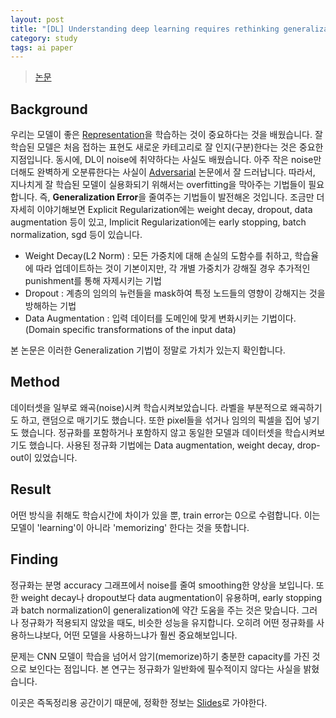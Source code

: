 ```yaml
---
layout: post
title: "[DL] Understanding deep learning requires rethinking generalization"
category: study
tags: ai paper
---
```


> [논문]

## Background
우리는 모델이 좋은 [Representation]을 학습하는 것이 중요하다는 것을 배웠습니다.
잘 학습된 모델은 처음 접하는 표현도 새로운 카테고리로 잘 인지(구분)한다는 것은 중요한 지점입니다.
동시에, DL이 noise에 취약하다는 사실도 배웠습니다.
아주 작은 noise만 더해도 완벽하게 오분류한다는 사실이 [Adversarial] 논문에서 잘 드러납니다.
따라서, 지나치게 잘 학습된 모델이 실용화되기 위해서는 overfitting을 막아주는 기법들이 필요합니다.
즉, **Generalization Error**을 줄여주는 기법들이 발전해온 것입니다.
조금만 더 자세히 이야기해보면 Explicit Regularization에는 weight decay, dropout, data augmentation 등이 있고, Implicit Regularization에는 early stopping, batch normalization, sgd 등이 있습니다.
- Weight Decay(L2 Norm) : 모든 가중치에 대해 손실의 도함수를 취하고, 학습율에 따라 업데이트하는 것이 기본이지만, 각 개별 가중치가 강해질 경우 추가적인 punishment를 통해 자제시키는 기법
- Dropout : 계층의 임의의 뉴런들을 mask하여 특정 노드들의 영향이 강해지는 것을 방해하는 기법
- Data Augmentation : 입력 데이터를 도메인에 맞게 변화시키는 기법이다. (Domain specific transformations of the input data)

본 논문은 이러한 Generalization 기법이 정말로 가치가 있는지 확인합니다.

## Method
데이터셋을 일부로 왜곡(noise)시켜 학습시켜보았습니다.
라벨을 부분적으로 왜곡하기도 하고, 랜덤으로 매기기도 했습니다.
또한 pixel들을 섞거나 임의의 픽셀을 집어 넣기도 했습니다.
정규화를 포함하거나 포함하지 않고 동일한 모델과 데이터셋을 학습시켜보기도 했습니다.
사용된 정규화 기법에는 Data augmentation, weight decay, drop-out이 있었습니다.

## Result
어떤 방식을 취해도 학습시간에 차이가 있을 뿐, train error는 0으로 수렴합니다.
이는 모델이 'learning'이 아니라 'memorizing' 한다는 것을 뜻합니다.

## Finding
정규화는 분명 accuracy 그래프에서 noise를 줄여 smoothing한 양상을 보입니다. 
또한 weight decay나 dropout보다 data augmentation이 유용하며, early stopping과 batch normalization이 generalization에 약간 도움을 주는 것은 맞습니다.
그러나 정규화가 적용되지 않았을 때도, 비슷한 성능을 유지합니다.
오히려 어떤 정규화를 사용하느냐보다, 어떤 모델을 사용하느냐가 훨씬 중요해보입니다.

문제는 CNN 모델이 학습을 넘어서 암기(memorize)하기 충분한 capacity를 가진 것으로 보인다는 점입니다.
본 연구는 정규화가 일반화에 필수적이지 않다는 사실을 밝혔습니다.

이곳은 즉독정리용 공간이기 때문에, 정확한 정보는 [Slides]로 가야한다.

 

<!-- Links -->
[논문]: https://arxiv.org/abs/1611.03530
[Representation]: https://baejaeho18.github.io/study/DL-representative-learing.html
[Adversarial]: https://baejaeho18.github.io/study/DL-Explaining_and_Harnessing_adversarial_examples.html
[Slides]: https://docs.google.com/presentation/d/1xcbFpkXQFZedyOXFfaphjMl-3s75PaqodLpuuq8LNus/edit?usp=sharing